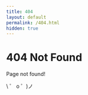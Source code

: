 ```yaml
---
title: 404
layout: default
permalink: /404.html
hidden: true
---
```


# 404 Not Found

Page not found!

\ ゜ o ゜)ノ

